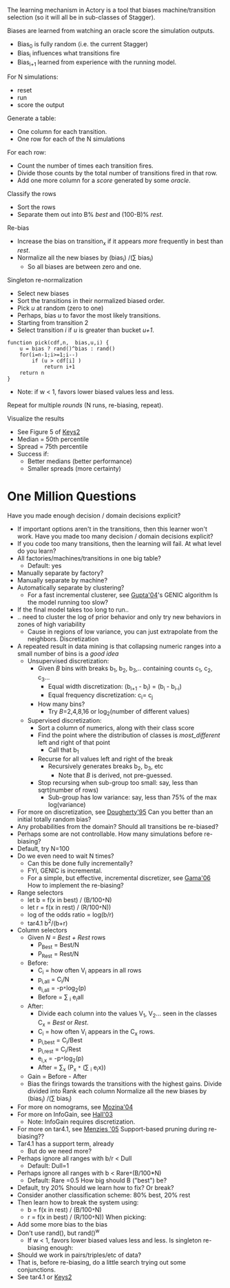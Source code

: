 The learning mechanism in Actory is a tool that biases machine/transition selection (so it will all be in sub-classes of Stagger).

Biases are learned from watching an oracle score the simulation outputs.
  * Bias<sub>0</sub> is fully random (i.e. the current Stagger)
  * Bias<sub>i</sub> influences what transitions fire
  * Bias<sub>i+1</sub> learned from experience with the running model.

For N simulations:
  * reset
  * run
  * score the output

Generate a table:
  * One column for each transition.
  * One row for each of the N simulations

For each row:
  * Count the number of times each transition fires.
  * Divide those counts by the total number of transitions fired in that row.
  * Add one more column for a _score_ generated by some _oracle_.

Classify the rows
  * Sort the rows
  * Separate them out into B% _best_ and (100-B)% _rest_.

Re-bias
  * Increase the bias on transition<sub>x</sub> if it appears _more_ frequently in best than _rest_.
  * Normalize all the new biases by (bias<sub>i</sub>) /(∑ bias<sub>i</sub>)
    * So all biases are between zero and one.

Singleton re-normalization
  * Select new biases
  * Sort the transitions in their normalized biased order.
  * Pick _u_ at random (zero to one)
  * Perhaps, bias _u_ to favor the most likely transitions.
  * Starting from transition 2
  * Select transition  _i_ if _u_ is  greater than bucket _u+1_.
```
function pick(cdf,n,  bias,u,i) {
    u = bias ? rand()^bias : rand()
    for(i=n-1;i>=1;i--) 
        if (u > cdf[i] ) 
            return i+1
    return n
}
```
  * Note: if w < 1, favors lower biased values less and less.

Repeat for multiple _rounds_ (N runs, re-biasing, repeat).

Visualize the results
  * See Figure 5 of [Keys2](http://agent-ready.googlecode.com/svn/trunk/share/pdf/keys2.pdf)
  * Median = 50th percentile
  * Spread = 75th percentile
  * Success if:
    * Better medians (better performance)
    * Smaller spreads (more certainty)

# One Million Questions #
Have you made enough decision / domain decisions explicit?
  * If important options aren't in the transitions, then this learner won't work.
Have you made too many decision / domain decisions explicit?
  * If you code too many transitions, then the learning will fail.
At what level do you learn?
  * All factories/machines/transitions in one big table?
    * Default: yes
  * Manually separate by factory?
  * Manually separate by machine?
  * Automatically separate by clustering?
    * For a fast incremental clusterer, see [Gupta'04](http://ourmine.googlecode.com/svn/trunk/share/pdf/gupta04.pdf)'s GENIC algorithm
Is the model running too slow?
  * If the final model takes too long to run..
  * .. need to cluster the log of prior behavior and only try new behaviors in zones of high variability
    * Cause in regions of low variance, you can just extrapolate from the neighbors.
Discretization
  * A repeated result in data mining is that collapsing numeric ranges into a small number of bins is a _good idea_
    * Unsupervised discretization:
      * Given _B_ bins with breaks b<sub>1</sub>, b<sub>2</sub>, b<sub>3</sub>,.. containing counts c<sub>1</sub>, c<sub>2</sub>, c<sub>3</sub>...
        * Equal width discretization: (b<sub>i+1</sub> - b<sub>i</sub>) = (b<sub>i</sub> - b<sub>i-i</sub>)
        * Equal frequency  discretization: c<sub>i</sub>= c<sub>j</sub>
      * How many bins?
        * Try _B_=2,4,8,16 or log<sub>2</sub>(number of different values)
    * Supervised discretization:
      * Sort a column of numerics, along with their class score
      * Find the point where the distribution of classes is _most\_different_ left and right of that point
        * Call that b<sub>1</sub>
      * Recurse for all values left and right of the break
        * Recursively generates breaks b<sub>2</sub>, b<sub>3</sub>, etc
          * Note that _B_ is derived, not pre-guessed.
      * Stop recursing when sub-group too small: say, less than sqrt(number of rows)
        * Sub-group has low variance: say, less than 75% of the max log(variance)
  * For more on discretization, see [Dougherty'95](http://code.google.com/p/ourmine/source/browse/trunk/share/pdf/dougherty95supervised.pdf)
Can you better than an initial totally random bias?
  * Any probabilities from the domain?
Should all transitions be re-biased?
  * Perhaps some are not controllable.
How many simulations before re-biasing?
  * Default, try N=100
  * Do we even need to wait N times?
    * Can this be done fully incrementally?
    * FYI, GENIC is incremental.
    * For a simple, but effective, incremental discretizer, see [Gama'06](http://ourmine.googlecode.com/svn/trunk/share/pdf/gama06.pdf)
How to implement the re-biasing?
  * Range selectors
    * let b = f(x in best) / (B/100`*`N)
    * let r = f(x in rest) / (R/100`*`N))
    * log of the odds ratio = log(b/r)
    * tar4.1 b<sup>2</sup>/(b+r)
  * Column selectors
    * Given _N = Best + Rest_ rows
      * P<sub>Best</sub> = Best/N
      * P<sub>Rest</sub> = Rest/N
    * Before:
      * C<sub>i</sub> = how often V<sub>i</sub> appears in all rows
      * p<sub>i,all</sub> = C<sub>i</sub>/N
      * e<sub>i,all</sub> = -p`*`log<sub>2</sub>(p)
      * Before =   ∑ <sub>i</sub> e<sub>i</sub>all
    * After:
      * Divide each column into the values V<sub>1</sub>, V<sub>2</sub>... seen in the classes C<sub>x</sub> = _Best_ or _Rest_.
      * C<sub>i</sub> = how often V<sub>i</sub> appears in the C<sub>x</sub> rows.
      * p<sub>i,best</sub> = C<sub>i</sub>/Best
      * p<sub>i,rest</sub> = C<sub>i</sub>/Rest
      * e<sub>i,x</sub> = -p`*`log<sub>2</sub>(p)
      * After =  ∑<sub>x</sub> (P<sub>x</sub> `*`  (∑ <sub>i</sub> e<sub>i</sub>x))
    * Gain = Before - After
    * Bias the firings towards the transitions with the highest gains.
Divide divided into Rank each column Normalize all the new biases by (bias<sub>i</sub>) /(∑ bias<sub>i</sub>)
  * For more on nomograms, see [Mozina'04](http://ourmine.googlecode.com/svn/trunk/share/pdf/mozina04.pdf)
  * For more on InfoGain, see [Hall'03](http://code.google.com/p/ourmine/wiki/Hh#hall03)
    * Note: InfoGain requires discretization.
  * For more on tar4.1, see [Menzies '05](http://now.unbox.org/all/trunk/doc/05/apes2/talk-v2.pdf)
Support-based pruning during re-biasing??
  * Tar4.1 has a support term, already
    * But do we need more?
  * Perhaps ignore all ranges with b/r < Dull
    * Default: Dull=1
  * Perhaps ignore all ranges with b < Rare`*`(B/100\*N)
    * Default: Rare =0.5
How big should B ("best") be?
  * Default, try 20%
Should we learn how to fix? Or break?
  * Consider another classification scheme: 80% best, 20% rest
  * Then learn how to break the system using:
    * b = f(x in rest) / (B/100`*`N)
    * r = f(x in best) / (R/100`*`N))
When picking:
  * Add some more bias to the bias
  * Don't use rand(), but rand()<sup>w</sup>
    * If w < 1, favors lower biased values less and less.
Is singleton re-biasing enough:
  * Should we work in pairs/triples/etc of data?
  * That is, before re-biasing, do a little search trying out some conjunctions.
  * See tar4.1 or [Keys2](http://agent-ready.googlecode.com/svn/trunk/share/pdf/keys2.pdf)
